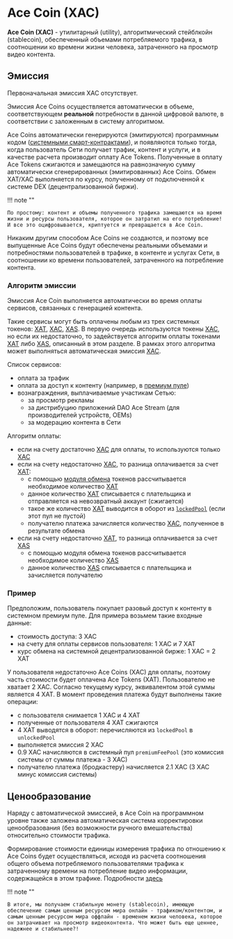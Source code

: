 # Ace Coin (XAC)

**Ace Coin (XAC)** - утилитарный (utility), алгоритмический стейблкойн (stablecoin), обеспеченный объемами потребляемого трафика, в соотношении ко времени жизни человека, затраченного на просмотр видео контента.


## Эмиссия

Первоначальная эмиссия XAC отсутствует.

Эмиссия Ace Coins осуществляется автоматически в объеме, соответствующем **реальной** потребности в данной цифровой валюте, в соответствии с заложенным в систему алгоритмом.

Ace Coins автоматически генерируются (эмитируются) программным кодом ([системными смарт-контрактами][1]), и появляются только тогда, когда пользователь Сети получает трафик, контент и услуги, и в качестве расчета производит оплату Ace Tokens. Полученные в оплату Ace Tokens сжигаются и замещаются на равнозначную сумму автоматически сгенерированных (эмитированных) Ace Coins. Обмен XAT/XAC выполняется по курсу, полученному от подключенной к системе DEX (децентрализованной биржи).

!!! note ""

    По простому: контент и объемы полученного трафика замещаются на время жизни и ресурсы пользователя, которое он затратил на его потребление! И все это оцифровывается, криптуется и превращается в Ace Coin.

Никаким другим способом Ace Coins не создаются, и поэтому все выпущенные Ace Coins будут обеспечены реальными объемами и потребностями пользователей в трафике, в контенте и услугах Сети, в соотношении ко времени пользователей, затраченного на потребление контента.


### Алгоритм эмиссии

Эмиссия Ace Coin выполняется автоматически во время оплаты сервисов, связанных с генерацией контента.

Такие сервисы могут быть оплачены любым из трех системных токенов: [XAT][6], [XAC][5], [XAS][7]. В первую очередь
используются токены [XAC][5], но если их недостаточно, то задействуется алгоритм
оплаты токенами [XAT][6] либо [XAS][7], описанный в этом разделе. В рамках этого алгоритма
может выполняться автоматическая эмиссия [XAC][5].

Список сервисов:

- оплата за трафик
- оплата за доступ к контенту (например, в [премиум пуле][2])
- вознаграждения, выплачиваемые участикам Сетью:
    - за просмотр рекламы
    - за дистрибуцию приложений DAO Ace Stream (для производителей устройств, OEMs)
    - за модерацию контента в Сети

Алгоритм оплаты:

- если на счету достаточно [XAC][5] для оплаты, то используются только [XAC][5]
- если на счету недостаточно [XAC][5], то разница оплачивается за счет [XAT][6]:
    - с помощью [модуля обмена][3] токенов рассчитывается необходимое количество [XAT][6]
    - данное количество [XAT][6] списывается с плательщика и отправляется на невозвратный аккаунт (сжигается)
    - такое же количество [XAT][6] выводится в оборот из [`lockedPool`][4] (если этот пул не пустой)
    - получателю платежа зачисляется количество [XAC][5], полученное в результате обмена
- если на счету недостаточно [XAT][6], то разница оплачивается за счет [XAS][7]
    - с помощью модуля обмена токенов рассчитывается необходимое количество [XAS][7]
    - данное количество [XAS][7] списывается с плательщика и зачисляется получателю


### Пример

Предположим, пользователь покупает разовый доступ к контенту в системном премиум пуле.
Для примера возьмем такие входные данные:

- стоимость доступа: 3 XAC
- на счету для оплаты сервисов пользователя: 1 XAC и 7 XAT
- курс обмена на системной децентрализованной бирже: 1 XAC = 2 XAT

У пользователя недостаточно Ace Coins (XAC) для оплаты, поэтому часть стоимости будет оплачена Ace Tokens (XAT).
Пользователю не хватает 2 XAC.
Согласно текущему курсу, эквивалентом этой суммы является 4 XAT.
В момент проведения платежа будут выполнены такие операции:

- с пользователя снимается 1 XAC и 4 XAT
- полученные от пользователя 4 XAT сжигаются
- 4 XAT выводятся в оборот: перечисляются из `lockedPool` в `unlockedPool`
- выполняется эмиссия 2 XAC
- 0.9 XAC начисляются в системный пул `premiumFeePool` (это комиссия системы от суммы платежа - 3 XAC)
- получателю платежа (бродкастеру) начисляется 2.1 XAC (3 XAC минус комиссия системы)


## Ценообразование

Наряду с автоматической эмиссией, в Ace Coin на программном уровне также заложена автоматическая система корректировки ценообразования (без возможности ручного вмешательства) относительно стоимости трафика.

Формирование стоимости единицы измерения трафика по отношению к Ace Coins будет осуществляться, исходя из расчета соотношения общего объема потребляемого пользователями трафика к затраченному времени на потребление видео информации, содержащейся в этом трафике. Подробности [здесь][8]

!!! note ""

    В итоге, мы получаем стабильную монету (stablecoin), имеющую обеспечение самым ценным ресурсом мира онлайн - трафиком/контентом, и самым ценным ресурсом мира оффлайн - временем жизни человека, которое он затрачивает на просмотр видеоконтента. Что может быть еще ценнее, надежнее и стабильнее?!


[1]: ../glossary/system-smart-contracts.md
[2]: ../services/premium-pool.md
[3]: exchange.md
[4]: ../glossary/system-pools.md#lockedpool
[5]: ../system-tokens/ace-coin.md
[6]: ../system-tokens/ace-token.md
[7]: ../system-tokens/ace-asset.md
[8]: ../traffic-payments/traffic-price.md
